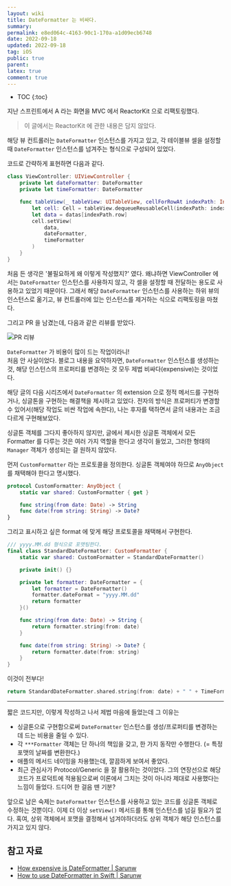 ```yaml
---
layout: wiki
title: DateFormatter 는 비싸다.
summary: 
permalink: e8ed064c-4163-90c1-170a-a1d09ecb6748
date: 2022-09-18
updated: 2022-09-18
tag: iOS 
public: true
parent: 
latex: true
comment: true
---
```


* TOC
{:toc}

지난 스프린트에서 A 라는 화면을 MVC 에서 ReactorKit 으로 리팩토링했다.

> 이 글에서는 ReactorKit 에 관한 내용은 담지 않았다.

해당 뷰 컨트롤러는 `DateFormatter` 인스턴스를 가지고 있고, 각 테이블뷰 셀을 설정할 때 `DateFormatter` 인스턴스를 넘겨주는 형식으로 구성되어 있었다.

코드로 간략하게 표현하면 다음과 같다. 

```swift
class ViewController: UIViewController {
	private let dateFormatter: DateFormatter
	private let timeFormatter: DateFormatter

	func tableView(_ tableView: UITableView, cellForRowAt indexPath: IndexPath) -> UITableViewCell {
		let cell: Cell = tableView.dequeueReusableCell(indexPath: indexPath)
		let data = datas[indexPath.row]
		cell.setView(
			data,
			dateFormatter,
			timeFormatter
		)
	}
}
```

처음 든 생각은 '불필요하게 왜 이렇게 작성했지?' 였다. 왜냐하면 ViewController 에서는 `DateFormatter` 인스턴스를 사용하지 않고, 각 셀을 설정할 때 전달하는 용도로 사용하고 있었기 때문이다. 그래서 해당 `DateFormatter` 인스턴스를 사용하는 하위 뷰의 인스턴스로 옮기고, 뷰 컨트롤러에 있는 인스턴스를 제거하는 식으로 리팩토링을 마쳤다.

그리고 PR 을 남겼는데, 다음과 같은 리뷰를 받았다.

![PR 리뷰](https://github.com/user-attachments/assets/478616aa-8e52-4fb0-90ee-7ec7ce7cac47)

`DateFormatter` 가 비용이 많이 드는 작업이라니!  
처음 안 사실이었다. 블로그 내용을 요약하자면, `DateFormatter` 인스턴스를 생성하는 것, 해당 인스턴스의 프로퍼티를 변경하는 것 모두 제법 비싸다(expensive)는 것이었다. 

해당 글의 다음 시리즈에서 `DateFormatter` 의 extension 으로 정적 메서드를 구현하거나, 싱글톤을 구현하는 해결책을 제시하고 있었다. 전자의 방식은 프로퍼티가 변경할 수 있어서(해당 작업도 비싼 작업에 속한다), 나는 후자를 택하면서 글의 내용과는 조금 다르게 구현해보았다. 

싱글톤 객체를 그다지 좋아하지 않지만, 글에서 제시한 싱글톤 객체에서 모든 Formatter 를 다루는 것은 여러 가지 역할을 한다고 생각이 들었고, 그러한 형태의 `Manager` 객체가 생성되는 걸 원하지 않았다.

먼저 `CustomFormatter` 라는 프로토콜을 정의한다. 싱글톤 객체여야 하므로 `AnyObject` 를 채택해야 한다고 명시했다.

```swift
protocol CustomFormatter: AnyObject {
    static var shared: CustomFormatter { get }

    func string(from date: Date) -> String
    func date(from string: String) -> Date?
}
```

그리고 표시하고 싶은 format 에 맞게 해당 프로토콜을 채택해서 구현한다.

```swift
/// yyyy.MM.dd 형식으로 포맷팅한다.
final class StandardDateFormatter: CustomFormatter {
    static var shared: CustomFormatter = StandardDateFormatter()

    private init() {}

    private let formatter: DateFormatter = {
        let formatter = DateFormatter()
        formatter.dateFormat = "yyyy.MM.dd"
        return formatter
    }()

    func string(from date: Date) -> String {
        return formatter.string(from: date)
    }

    func date(from string: String) -> Date? {
        return formatter.date(from: string)
    }
}
```

이것이 전부다!

```swift
return StandardDateFormatter.shared.string(from: date) + " " + TimeFormatter.shared.string(from: date) + " 까지"
```

---

짧은 코드지만, 이렇게 작성하고 나서 제법 마음에 들었는데 그 이유는
- 싱글톤으로 구현함으로써 `DateFormatter` 인스턴스를 생성/프로퍼티를 변경하는 데 드는 비용을 줄일 수 있다.
- 각 `***Formatter` 객체는 단 하나의 책임을 갖고, 한 가지 동작만 수행한다. (= 특정 포맷의 날짜를 변환한다.)
- 애플의 메서드 네이밍을 차용했는데, 깔끔하게 보여서 좋았다.
- 최근 관심사가 Protocol/Generic 을 잘 활용하는 것이었다. 그의 연장선으로 해당 코드가 프로덕트에 적용됨으로써 이론에서 그치는 것이 아니라 제대로 사용했다는 느낌이 들었다. 드디어 한 걸음 뗀 기분?

앞으로 남은 숙제는  `DateFormatter` 인스턴스를 사용하고 있는 코드를 싱글톤 객체로 수정하는 것뿐이다. 이제 더 이상 `setView()` 메서드를 통해 인스턴스를 넘길 필요가 없다. 혹여, 상위 객체에서 포맷을 결정해서 넘겨야하더라도 상위 객체가 해당 인스턴스를 가지고 있지 않다.

## 참고 자료

- [How expensive is DateFormatter \| Sarunw](https://sarunw.com/posts/how-expensive-is-dateformatter/)
- [How to use DateFormatter in Swift \| Sarunw](https://sarunw.com/posts/how-to-use-dateformatter/)
